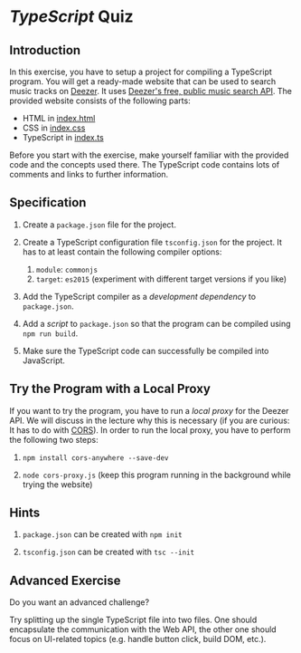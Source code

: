# *TypeScript* Quiz


## Introduction

In this exercise, you have to setup a project for compiling a TypeScript program. You will get a ready-made website that can be used to search music tracks on [Deezer](https://www.deezer.com/). It uses [Deezer's free, public music search API](https://developers.deezer.com/api/search). The provided website consists of the following parts:

* HTML in [index.html](index.html)
* CSS in [index.css](index.css)
* TypeScript in [index.ts](index.ts)

Before you start with the exercise, make yourself familiar with the provided code and the concepts used there. The TypeScript code contains lots of comments and links to further information.


## Specification

1. Create a `package.json` file for the project.

1. Create a TypeScript configuration file `tsconfig.json` for the project. It has to at least contain the following compiler options:
    1. `module`: `commonjs`
    1. `target`: `es2015` (experiment with different target versions if you like)

1. Add the TypeScript compiler as a *development dependency* to `package.json`.

1. Add a *script* to `package.json` so that the program can be compiled using `npm run build`.

1. Make sure the TypeScript code can successfully be compiled into JavaScript.


## Try the Program with a Local Proxy

If you want to try the program, you have to run a *local proxy* for the Deezer API. We will discuss in the lecture why this is necessary (if you are curious: It has to do with [CORS](https://developer.mozilla.org/en-US/docs/Web/HTTP/Access_control_CORS)). In order to run the local proxy, you have to perform the following two steps:

1. `npm install cors-anywhere --save-dev`

1. `node cors-proxy.js` (keep this program running in the background while trying the website)


## Hints

1. `package.json` can be created with `npm init`

1. `tsconfig.json` can be created with `tsc --init`


## Advanced Exercise

Do you want an advanced challenge?

Try splitting up the single TypeScript file into two files. One should encapsulate the communication with the Web API, the other one should focus on UI-related topics (e.g. handle button click, build DOM, etc.).
